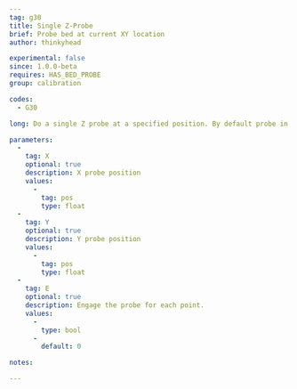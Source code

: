 ```yaml
---
tag: g30
title: Single Z-Probe
brief: Probe bed at current XY location
author: thinkyhead

experimental: false
since: 1.0.0-beta
requires: HAS_BED_PROBE
group: calibration

codes:
  - G30

long: Do a single Z probe at a specified position. By default probe in the current position.

parameters:
  -
    tag: X
    optional: true
    description: X probe position
    values:
      -
        tag: pos
        type: float
  -
    tag: Y
    optional: true
    description: Y probe position
    values:
      -
        tag: pos
        type: float
  -
    tag: E
    optional: true
    description: Engage the probe for each point.
    values:
      -
        type: bool
      -
        default: 0

notes:

---
```

